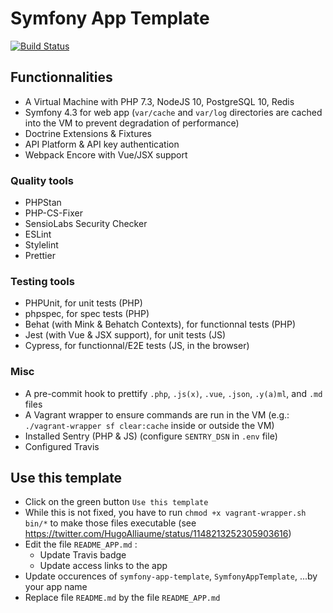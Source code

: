 # Symfony App Template

[![Build Status](https://travis-ci.com/Kocal/symfony-app-template.svg?branch=master)](https://travis-ci.com/Kocal/symfony-app-template)

## Functionnalities

- A Virtual Machine with PHP 7.3, NodeJS 10, PostgreSQL 10, Redis
- Symfony 4.3 for web app (`var/cache` and `var/log` directories are cached into the VM to prevent degradation of performance)
- Doctrine Extensions & Fixtures
- API Platform & API key authentication
- Webpack Encore with Vue/JSX support

### Quality tools

- PHPStan
- PHP-CS-Fixer
- SensioLabs Security Checker
- ESLint
- Stylelint
- Prettier

### Testing tools

- PHPUnit, for unit tests (PHP)
- phpspec, for spec tests (PHP)
- Behat (with Mink & Behatch Contexts), for functionnal tests (PHP)
- Jest (with Vue & JSX support), for unit tests (JS)
- Cypress, for functionnal/E2E tests (JS, in the browser)

### Misc

- A pre-commit hook to prettify `.php`, `.js(x)`, `.vue`, `.json`, `.y(a)ml`, and `.md` files
- A Vagrant wrapper to ensure commands are run in the VM (e.g.: `./vagrant-wrapper sf clear:cache` inside or outside the VM)
- Installed Sentry (PHP & JS) (configure `SENTRY_DSN` in `.env` file)
- Configured Travis

## Use this template

- Click on the green button `Use this template`
- While this is not fixed, you have to run `chmod +x vagrant-wrapper.sh bin/*` to make those files executable (see https://twitter.com/HugoAlliaume/status/1148213252305903616)
- Edit the file `README_APP.md` :
  - Update Travis badge
  - Update access links to the app
- Update occurences of `symfony-app-template`, `SymfonyAppTemplate`, ...by your app name
- Replace file `README.md` by the file `README_APP.md`
